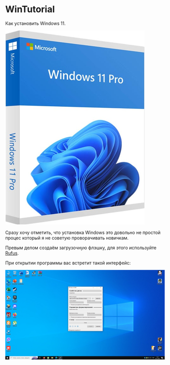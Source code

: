 # WinTutorial


Как установить Windows 11.


![Image alt](https://github.com/BlinchikCL09/WinTutorial/blob/main/win11md5-min.jpg)


Cразу хочу отметить, что установка Windows это довольно не простой процес который я не советую проворачивать новичкам.


Превым делом создаём загрузочную флэшку, для этого используйте [Rufus](https://github.com/BlinchikCL09/WinTutorial/blob/main/rufus-4.3.zip).


При открытии программы вас встретит такой интерфейс:


![Image alt](https://github.com/BlinchikCL09/WinTutorial/blob/main/Снимок%20экрана%20(1).png)

